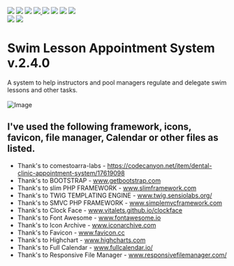 <a href='https://github.com/Kod3c/BendSwim/releases'><img src='https://img.shields.io/badge/Build-Passing-brightgreen'></a> <a href='https://github.com/Kod3c/BendSwim/releases'><img src='https://img.shields.io/badge/Release-v2.4.0-blue'></a> <img src='https://img.shields.io/github/license/Kod3c/BendSwim?color=brightgreen'> <a href='https://github.com/Kod3c/BendSwim/issues'> <img src='https://img.shields.io/github/last-commit/Kod3c/BendSwim/master'> <img src='https://img.shields.io/github/issues/Kod3c/BendSwim'></a> <img src='https://img.shields.io/github/forks/Kod3c/BendSwim'> <img src='https://img.shields.io/github/languages/code-size/Kod3c/BendSwim'> <a href='https://github.com/Kod3c/BendSwim/blob/master/CODE_OF_CONDUCT.md'><img  src='https://camo.githubusercontent.com/ee50e87026b615a0348ce5f77bd088e3ea160b3d/68747470733a2f2f696d672e736869656c64732e696f2f62616467652f2545322539442541342d636f64652532306f66253230636f6e647563742d626c75652e7376673f7374796c653d666c6174'></a><br>
<img src='https://forthebadge.com/images/badges/does-not-contain-msg.svg'> <img src='https://forthebadge.com/images/badges/powered-by-netflix.svg'>



# Swim Lesson Appointment System v.2.4.0


A system to help instructors and pool managers regulate and delegate swim lessons and other tasks.<br><br>
![Image](https://i.imgur.com/DyuBtiR.png)



## I've used the following framework, icons, favicon, file manager, Calendar or other files as listed.

- Thank's to comestoarra-labs - https://codecanyon.net/item/dental-clinic-appointment-system/17619098
- Thank's to BOOTSTRAP - www.getbootstrap.com
- Thank's to slim PHP FRAMEWORK - www.slimframework.com
- Thank's to TWIG TEMPLATING ENGINE - www.twig.sensiolabs.org/
- Thank's to SMVC PHP FRAMEWORK - www.simplemvcframework.com
- Thank's to Clock Face - www.vitalets.github.io/clockface
- Thank's to Font Awesome - www.fontawesome.io
- Thank's to Icon Archive - www.iconarchive.com
- Thank's to Favicon - www.favicon.cc
- Thank's to Highchart - www.highcharts.com
- Thank's to Full Calendar - www.fullcalendar.io/
- Thank's to Responsive File Manager - www.responsivefilemanager.com/
